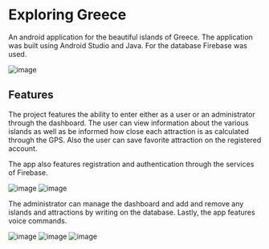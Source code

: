 # Exploring Greece
An android application for the beautiful islands of Greece.
The application was built using Android Studio and Java. For the database Firebase was used.

![image](https://user-images.githubusercontent.com/73944909/176215398-eb9c3159-d887-455b-9ed7-140a10ef44d9.png)


## Features
The project features the ability to enter either as a user or an administrator through the dashboard. The user can view information about the various islands as well as be informed how close each attraction is as calculated through the GPS. Also the user can save favorite attraction on the registered account.

The app also features registration and authentication through the services of Firebase.

![image](https://user-images.githubusercontent.com/73944909/176215462-5629175b-8f9d-4df3-8851-eeb39094454c.png)
![image](https://user-images.githubusercontent.com/73944909/176215509-0d00affb-474e-4fe7-ae9d-4c7fbb9270d7.png)

The administrator can manage the dashboard and add and remove any islands and attractions by writing on the database.
Lastly, the app features voice commands.

![image](https://user-images.githubusercontent.com/73944909/176215702-a5aec0bd-afc1-41d3-b4c6-de35b5935561.png)
![image](https://user-images.githubusercontent.com/73944909/176215773-7ecc5a9c-3ba0-4434-bc53-4272fdfe18a9.png)
![image](https://user-images.githubusercontent.com/73944909/176215811-9ac47078-382f-4eae-b596-4b669a6aece4.png)



